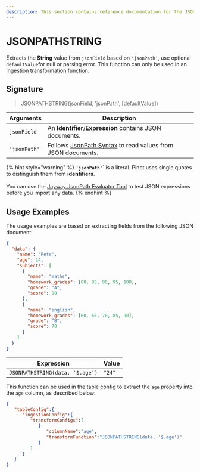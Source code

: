 ```yaml
---
description: This section contains reference documentation for the JSONPATHSTRING function.
---
```


# JSONPATHSTRING

Extracts the **String** value from `jsonField` based on `'jsonPath'`, use optional `defaultValue`for null or parsing error. This function can only be used in an [ingestion transformation function](../../developers/advanced/ingestion-level-transformations.md).

## Signature

> JSONPATHSTRING(jsonField, 'jsonPath', \[defaultValue])

| Arguments    | Description                                                                                            |
| ------------ | ------------------------------------------------------------------------------------------------------ |
| `jsonField`  | An **Identifier**/**Expression** contains JSON documents.                                              |
| `'jsonPath'` | Follows [JsonPath Syntax](https://goessner.net/articles/JsonPath/) to read values from JSON documents. |

{% hint style="warning" %}
**`'jsonPath'`**\` is a literal. Pinot uses single quotes to distinguish them from **identifiers**.\
\
You can use the [Jayway JsonPath Evaluator Tool](https://jsonpath.herokuapp.com) to test JSON expressions before you import any data.
{% endhint %}

## Usage Examples

The usage examples are based on extracting fields from the following JSON document:

```json
{
  "data": {
    "name": "Pete",
    "age": 24,
    "subjects": [
      {
        "name": "maths",
        "homework_grades": [80, 85, 90, 95, 100],
        "grade": "A",
        "score": 90
      },
      {
        "name": "english",
        "homework_grades": [60, 65, 70, 85, 90],
        "grade": "B",
        "score": 70
      }
    ]
  }
}
```

| Expression                      | Value  |
| ------------------------------- | ------ |
| `JSONPATHSTRING(data, '$.age')` | `"24"` |

This function can be used in the [table config](../table.md) to extract the `age` property into the `age` column, as described below:

```json
{
   "tableConfig":{
      "ingestionConfig":{
         "transformConfigs":[
            {
               "columnName":"age",
               "transformFunction":"JSONPATHSTRING(data, '$.age')"
            }
         ]
      }
   }
}
```

